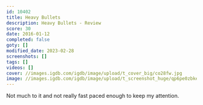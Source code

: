 ```yaml
---
id: 10402
title: Heavy Bullets
description: Heavy Bullets - Review
score: 30
date: 2016-01-12
completed: false
goty: []
modified_date: 2023-02-28
screenshots: []
tags: []
videos: []
cover: //images.igdb.com/igdb/image/upload/t_cover_big/co28fw.jpg
image: //images.igdb.com/igdb/image/upload/t_screenshot_huge/qp6pe0zbkemjf37yees5.jpg
---
```

Not much to it and not really fast paced enough to keep my attention.